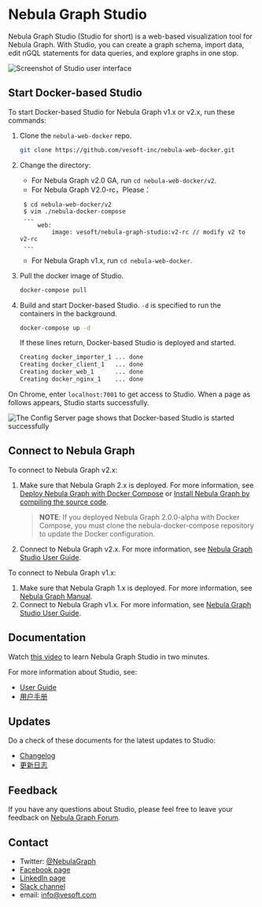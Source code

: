 # Nebula Graph Studio

Nebula Graph Studio (Studio for short) is a web-based visualization tool for Nebula Graph. With Studio, you can create a graph schema, import data, edit nGQL statements for data queries, and explore graphs in one stop.

![Screenshot of Studio user interface](https://docs-cdn.nebula-graph.com.cn/nebula-studio-docs/st-ug-025.png "Studio user interface")

## Start Docker-based Studio

To start Docker-based Studio for Nebula Graph v1.x or v2.x, run these commands:

1. Clone the `nebula-web-docker` repo.

    ```bash
    git clone https://github.com/vesoft-inc/nebula-web-docker.git
    ```

2. Change the directory:
   - For Nebula Graph v2.0 GA, run `cd nebula-web-docker/v2`.
   - For Nebula Graph V2.0-rc，Please：
   ```shell
    $ cd nebula-web-docker/v2
    $ vim ./nebula-docker-compose
    ...
        web:
            image: vesoft/nebula-graph-studio:v2-rc // modify v2 to v2-rc
    ...
   ```
   - For Nebula Graph v1.x, run `cd nebula-web-docker`.

3. Pull the docker image of Studio.

    ```bash
    docker-compose pull
    ```

4. Build and start Docker-based Studio. `-d` is specified to run the containers in the background.

    ```bash
    docker-compose up -d
    ```
  
    If these lines return, Docker-based Studio is deployed and started.

    ```bash
    Creating docker_importer_1 ... done
    Creating docker_client_1   ... done
    Creating docker_web_1      ... done
    Creating docker_nginx_1    ... done
    ```

On Chrome, enter `localhost:7001` to get access to Studio. When a page as follows appears, Studio starts successfully.

![The Config Server page shows that Docker-based Studio is started successfully](https://docs-cdn.nebula-graph.com.cn/nebula-studio-docs/st-ug-052.png "Docker-based Studio is started")

## Connect to Nebula Graph

To connect to Nebula Graph v2.x:

1. Make sure that Nebula Graph 2.x is deployed. For more information, see [Deploy Nebula Graph with Docker Compose](https://docs.nebula-graph.io/2.0/2.quick-start/2.deploy-nebula-graph-with-docker-compose/ "Click to go to Nebula Graph website") or [Install Nebula Graph by compiling the source code](https://docs.nebula-graph.io/2.0/4.deployment-and-installation/2.compile-and-install-nebula-graph/1.install-nebula-graph-by-compiling-the-source-code/ "Click to go to Nebula Graph website").
   > **NOTE**: If you deployed Nebula Graph 2.0.0-alpha with Docker Compose, you must clone the nebula-docker-compose repository to update the Docker configuration.
2. Connect to Nebula Graph v2.x. For more information, see [Nebula Graph Studio User Guide](https://docs.nebula-graph.io/1.1/nebula-studio/install-configure/st-ug-connect/ "Click to go to Nebula Graph website").

To connect to Nebula Graph v1.x:

1. Make sure that Nebula Graph 1.x is deployed. For more information, see [Nebula Graph Manual](https://docs.nebula-graph.io/1.1/manual-EN/3.build-develop-and-administration/1.build/1.build-source-code/ "Click to go to Nebula Graph website").
2. Connect to Nebula Graph v1.x. For more information, see [Nebula Graph Studio User Guide](https://docs.nebula-graph.io/1.1/nebula-studio/install-configure/st-ug-connect/ "Click to go to Nebula Graph website").

## Documentation

Watch [this video](https://www.youtube.com/watch?v=kWg47hn_4Lo "Click to go to Youtube") to learn Nebula Graph Studio in two minutes.

For more information about Studio, see:

- [User Guide](https://docs.nebula-graph.io/1.1/nebula-studio/about-studio/st-ug-what-is-graph-studio/ "Click to go to Nebula Graph website")
- [用户手册](https://docs.nebula-graph.com.cn/nebula-studio/about-studio/st-ug-what-is-graph-studio/ "Click to go to Nebula Graph website")

## Updates

Do a check of these documents for the latest updates to Studio:

- [Changelog](docs/CHANGELOG-en.md)
- [更新日志](docs/CHANGELOG-zh.md)

## Feedback

If you have any questions about Studio, please feel free to leave your feedback on [Nebula Graph Forum](https://discuss.nebula-graph.io/ "Click to go to Nebula Graph Forum").

## Contact

- Twitter: [@NebulaGraph](https://twitter.com/NebulaGraph)
- [Facebook page](https://www.facebook.com/NebulaGraph/)
- [LinkedIn page](https://www.linkedin.com/company/vesoft-nebula-graph/)
- [Slack channel](https://join.slack.com/t/nebulagraph/shared_invite/enQtNjIzMjQ5MzE2OTQ2LTM0MjY0MWFlODg3ZTNjMjg3YWU5ZGY2NDM5MDhmOGU2OWI5ZWZjZDUwNTExMGIxZTk2ZmQxY2Q2MzM1OWJhMmY#)
- email: info@vesoft.com

